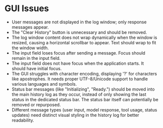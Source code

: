# GUI Issues

*   User messages are not displayed in the log window; only response messages appear.
*   The "Clear History" button is unnecessary and should be removed.
*   The log window content does not wrap dynamically when the window is resized, causing a horizontal scrollbar to appear. Text should wrap to fit the window width.
*   The input field loses focus after sending a message. Focus should remain in the input field.
*   The input field does not have focus when the application starts. It should have initial focus.
*   The GUI struggles with character encoding, displaying '?' for characters like apostrophes. It needs proper UTF-8/Unicode support to handle various languages and symbols.
*   Status bar messages (like "Initializing", "Ready.") should be moved into the main history log as they occur, instead of only showing the last status in the dedicated status bar. The status bar itself can potentially be removed or repurposed.
*   Different message types (user input, model response, tool usage, status updates) need distinct visual styling in the history log for better readability.